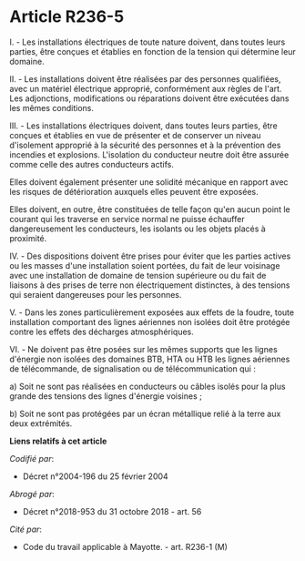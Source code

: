 # Article R236-5

I. - Les installations électriques de toute nature doivent, dans toutes leurs parties, être conçues et établies en fonction
de la tension qui détermine leur domaine.

II. - Les installations doivent être réalisées par des personnes qualifiées, avec un matériel électrique approprié,
conformément aux règles de l'art. Les adjonctions, modifications ou réparations doivent être exécutées dans les mêmes
conditions.

III. - Les installations électriques doivent, dans toutes leurs parties, être conçues et établies en vue de présenter et de
conserver un niveau d'isolement approprié à la sécurité des personnes et à la prévention des incendies et explosions.
L'isolation du conducteur neutre doit être assurée comme celle des autres conducteurs actifs.

Elles doivent également présenter une solidité mécanique en rapport avec les risques de détérioration auxquels elles peuvent
être exposées.

Elles doivent, en outre, être constituées de telle façon qu'en aucun point le courant qui les traverse en service normal ne
puisse échauffer dangereusement les conducteurs, les isolants ou les objets placés à proximité.

IV. - Des dispositions doivent être prises pour éviter que les parties actives ou les masses d'une installation soient
portées, du fait de leur voisinage avec une installation de domaine de tension supérieure ou du fait de liaisons à des prises
de terre non électriquement distinctes, à des tensions qui seraient dangereuses pour les personnes.

V. - Dans les zones particulièrement exposées aux effets de la foudre, toute installation comportant des lignes aériennes non
isolées doit être protégée contre les effets des décharges atmosphériques.

VI. - Ne doivent pas être posées sur les mêmes supports que les lignes d'énergie non isolées des domaines BTB, HTA ou HTB les
lignes aériennes de télécommande, de signalisation ou de télécommunication qui :

a) Soit ne sont pas réalisées en conducteurs ou câbles isolés pour la plus grande des tensions des lignes d'énergie
voisines ;

b) Soit ne sont pas protégées par un écran métallique relié à la terre aux deux extrémités.

**Liens relatifs à cet article**

_Codifié par_:

  - Décret n°2004-196 du 25 février 2004

_Abrogé par_:

  - Décret n°2018-953 du 31 octobre 2018 - art. 56

_Cité par_:

  - Code du travail applicable à Mayotte. - art. R236-1 (M)
